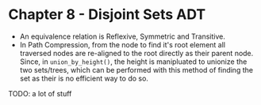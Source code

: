 # Chapter 8 - Disjoint Sets ADT

* An equivalence relation is Reflexive, Symmetric and Transitive.
* In Path Compression, from the node to find it's root element all traversed nodes are re-aligned to the root directly as their parent node. Since, in `union_by_height()`, the height is manipluated to unionize the two sets/trees, which can be performed with this method of finding the set as their is no efficient way to do so.

TODO: a lot of stuff